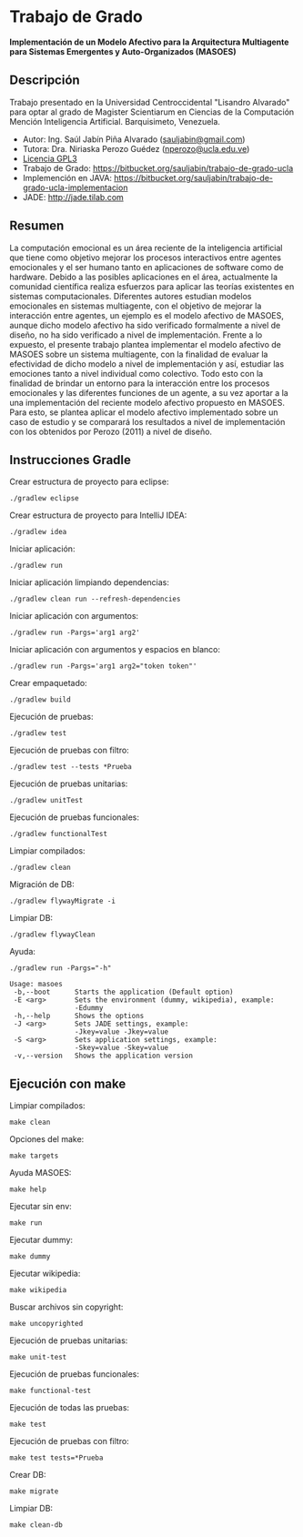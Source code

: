 # Trabajo de Grado

**Implementación de un Modelo Afectivo para la Arquitectura Multiagente para Sistemas Emergentes y Auto-Organizados (MASOES)**

## Descripción

Trabajo presentado en la Universidad Centroccidental "Lisandro Alvarado" para
optar al grado de Magister Scientiarum en Ciencias de la Computación Mención
Inteligencia Artificial. Barquisimeto, Venezuela.

* Autor: Ing. Saúl Jabín Piña Alvarado (<sauljabin@gmail.com>)
* Tutora: Dra. Niriaska Perozo Guédez (<nperozo@ucla.edu.ve>)
* [Licencia GPL3](http://www.gnu.org/licenses/)
* Trabajo de Grado: https://bitbucket.org/sauljabin/trabajo-de-grado-ucla
* Implemención en JAVA: https://bitbucket.org/sauljabin/trabajo-de-grado-ucla-implementacion
* JADE: http://jade.tilab.com

## Resumen

La computación emocional es un área reciente de la inteligencia artificial que
tiene como objetivo mejorar los procesos interactivos entre agentes emocionales
y el ser humano tanto en aplicaciones de software como de hardware. Debido a las
posibles aplicaciones en el área, actualmente la comunidad científica realiza
esfuerzos para aplicar las teorías existentes en sistemas computacionales.
Diferentes autores estudian modelos emocionales en sistemas multiagente, con el
objetivo de mejorar la interacción entre agentes, un ejemplo es el modelo
afectivo de MASOES, aunque dicho modelo afectivo ha sido verificado formalmente
a nivel de diseño, no ha sido verificado a nivel de implementación. Frente a lo
expuesto, el presente trabajo plantea implementar el modelo afectivo de MASOES
sobre un sistema multiagente, con la finalidad de evaluar la efectividad de
dicho modelo a nivel de implementación y así, estudiar las emociones tanto a
nivel individual como colectivo. Todo esto con la finalidad de brindar un
entorno para la interacción entre los procesos emocionales y las diferentes
funciones de un agente, a su vez aportar a la una implementación del reciente
modelo afectivo propuesto en MASOES. Para esto, se plantea aplicar el modelo
afectivo implementado sobre un caso de estudio y se comparará los resultados a
nivel de implementación con los obtenidos por Perozo (2011) a nivel de
diseño.

## Instrucciones Gradle

Crear estructura de proyecto para eclipse:

```
./gradlew eclipse
```

Crear estructura de proyecto para IntelliJ IDEA:

```
./gradlew idea
```

Iniciar aplicación:

```
./gradlew run
```

Iniciar aplicación limpiando dependencias:

```
./gradlew clean run --refresh-dependencies
```

Iniciar aplicación con argumentos:

```
./gradlew run -Pargs='arg1 arg2'
```

Iniciar aplicación con argumentos y espacios en blanco:

```
./gradlew run -Pargs='arg1 arg2="token token"'
```

Crear empaquetado:

```
./gradlew build
```

Ejecución de pruebas:

```
./gradlew test
```

Ejecución de pruebas con filtro:

```
./gradlew test --tests *Prueba
```

Ejecución de pruebas unitarias:

```
./gradlew unitTest
```

Ejecución de pruebas funcionales:

```
./gradlew functionalTest
```

Limpiar compilados:

```
./gradlew clean
```

Migración de DB:

```
./gradlew flywayMigrate -i
```

Limpiar DB:

```
./gradlew flywayClean
```

Ayuda:

```
./gradlew run -Pargs="-h"

Usage: masoes
 -b,--boot      Starts the application (Default option)
 -E <arg>       Sets the environment (dummy, wikipedia), example:
                -Edummy
 -h,--help      Shows the options
 -J <arg>       Sets JADE settings, example:
                -Jkey=value -Jkey=value
 -S <arg>       Sets application settings, example:
                -Skey=value -Skey=value
 -v,--version   Shows the application version
```

## Ejecución con make

Limpiar compilados:

```
make clean
```

Opciones del make:

```
make targets
```

Ayuda MASOES:

```
make help
```

Ejecutar sin env:

```
make run
```

Ejecutar dummy:

```
make dummy
```

Ejecutar wikipedia:

```
make wikipedia
```

Buscar archivos sin copyright:

```
make uncopyrighted
```

Ejecución de pruebas unitarias:

```
make unit-test
```

Ejecución de pruebas funcionales:

```
make functional-test
```

Ejecución de todas las pruebas:

```
make test
```

Ejecución de pruebas con filtro:

```
make test tests=*Prueba
```

Crear DB:

```
make migrate
```

Limpiar DB:

```
make clean-db
```